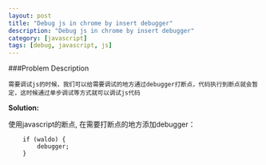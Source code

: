 ```yaml
---
layout: post
title: "Debug js in chrome by insert debugger"
description: "Debug js in chrome by insert debugger"
category: [javascript]
tags: [debug, javascript, js]
---
```


###Problem Description

	需要调试js的时候，我们可以给需要调试的地方通过debugger打断点，代码执行到断点就会暂定，这时候通过单步调试等方式就可以调试js代码

**Solution:**

使用javascript的断点, 在需要打断点的地方添加debugger：

		if (waldo) {
			debugger;
		}
